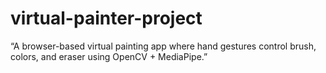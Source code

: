 # virtual-painter-project
“A browser-based virtual painting app where hand gestures control brush, colors, and eraser using OpenCV + MediaPipe.”
